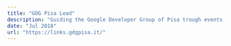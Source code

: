 ```yaml
---
title: "GDG Pisa Lead"
description: "Guiding the Google Developer Group of Pisa trough events, workshops and meetups"
date: "Jul 2018"
url: "https://links.gdgpisa.it/"
---
```

